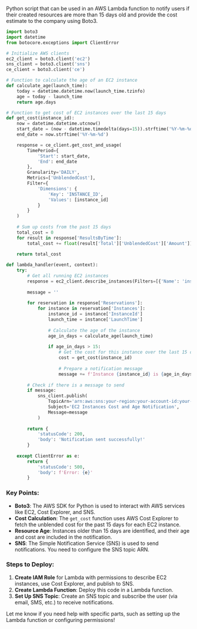 Python script that can be used in an AWS Lambda function to notify users if their created resources are more than 15 days old and provide the cost estimate to the company using Boto3.

```python
import boto3
import datetime
from botocore.exceptions import ClientError

# Initialize AWS clients
ec2_client = boto3.client('ec2')
sns_client = boto3.client('sns')
ce_client = boto3.client('ce')

# Function to calculate the age of an EC2 instance
def calculate_age(launch_time):
    today = datetime.datetime.now(launch_time.tzinfo)
    age = today - launch_time
    return age.days

# Function to get cost of EC2 instances over the last 15 days
def get_cost(instance_id):
    now = datetime.datetime.utcnow()
    start_date = (now - datetime.timedelta(days=15)).strftime('%Y-%m-%d')
    end_date = now.strftime('%Y-%m-%d')

    response = ce_client.get_cost_and_usage(
        TimePeriod={
            'Start': start_date,
            'End': end_date
        },
        Granularity='DAILY',
        Metrics=['UnblendedCost'],
        Filter={
            'Dimensions': {
                'Key': 'INSTANCE_ID',
                'Values': [instance_id]
            }
        }
    )
    
    # Sum up costs from the past 15 days
    total_cost = 0
    for result in response['ResultsByTime']:
        total_cost += float(result['Total']['UnblendedCost']['Amount'])
    
    return total_cost

def lambda_handler(event, context):
    try:
        # Get all running EC2 instances
        response = ec2_client.describe_instances(Filters=[{'Name': 'instance-state-name', 'Values': ['running']}])
        
        message = ''
        
        for reservation in response['Reservations']:
            for instance in reservation['Instances']:
                instance_id = instance['InstanceId']
                launch_time = instance['LaunchTime']
                
                # Calculate the age of the instance
                age_in_days = calculate_age(launch_time)
                
                if age_in_days > 15:
                    # Get the cost for this instance over the last 15 days
                    cost = get_cost(instance_id)
                    
                    # Prepare a notification message
                    message += f'Instance {instance_id} is {age_in_days} days old and has cost the company ${cost:.2f} in the last 15 days.\n'
        
        # Check if there is a message to send
        if message:
            sns_client.publish(
                TopicArn='arn:aws:sns:your-region:your-account-id:your-sns-topic',
                Subject='EC2 Instances Cost and Age Notification',
                Message=message
            )
            
        return {
            'statusCode': 200,
            'body': 'Notification sent successfully!'
        }
        
    except ClientError as e:
        return {
            'statusCode': 500,
            'body': f'Error: {e}'
        }
```

### Key Points:
- **Boto3**: The AWS SDK for Python is used to interact with AWS services like EC2, Cost Explorer, and SNS.
- **Cost Calculation**: The `get_cost` function uses AWS Cost Explorer to fetch the unblended cost for the past 15 days for each EC2 instance.
- **Resource Age**: Instances older than 15 days are identified, and their age and cost are included in the notification.
- **SNS**: The Simple Notification Service (SNS) is used to send notifications. You need to configure the SNS topic ARN.

### Steps to Deploy:
1. **Create IAM Role** for Lambda with permissions to describe EC2 instances, use Cost Explorer, and publish to SNS.
2. **Create Lambda Function**: Deploy this code in a Lambda function.
3. **Set Up SNS Topic**: Create an SNS topic and subscribe the user (via email, SMS, etc.) to receive notifications.

Let me know if you need help with specific parts, such as setting up the Lambda function or configuring permissions!
